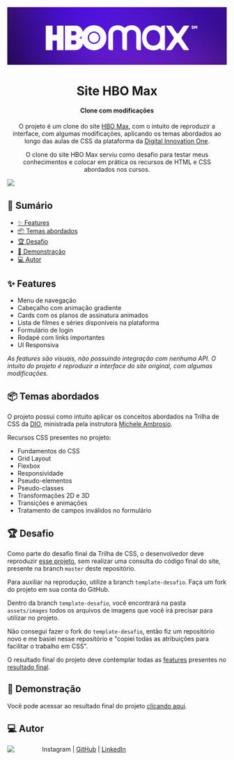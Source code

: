 <img src="assets/images/readme-images/cover.png">

<h1 align="center">Site HBO Max</h1>
<h4 align="center">Clone com modificações</h4>

<p align="center">
  O projeto é um clone do site <a href="https://www.hbomax.com/br/pt">HBO Max</a>, com o intuito de reproduzir a interface, com algumas modificações, aplicando os temas abordados ao longo das aulas de CSS da plataforma da <a href="https://dio.me">Digital Innovation One</a>.
</p>
<p align="center">
  O clone do site HBO Max serviu como desafio para testar meus conhecimentos e colocar em prática os recursos de HTML e CSS abordados nos cursos.
</p>

<a href="https://micheleambrosio.github.io/hbomax/">
  <img src="assets/images/readme-images/cover-2.png">
</a>

## 📎 Sumário

- [✨ Features](#features)
- [📦 Temas abordados](#topics)
- [🏆 Desafio](#challenges)
- [🌈 Demonstração](#demo)
- [💻 Autor](#author)

<h2 id="features">✨ Features</h2>

- Menu de navegação
- Cabeçalho com animação gradiente
- Cards com os planos de assinatura animados
- Lista de filmes e séries disponíveis na plataforma
- Formulário de login
- Rodapé com links importantes
- UI Responsiva

*As features são visuais, não possuindo integração com nenhuma API. O intuito do projeto é reproduzir a interface do site original, com algumas modificações.*

<h2 id="topics">📦 Temas abordados</h2>

O projeto possui como intuito aplicar os conceitos abordados na Trilha de CSS da <a href="https://dio.me">DIO</a>, ministrada pela instrutora <a href="https://github.com/micheleambrosio">Michele Ambrosio</a>.

Recursos CSS presentes no projeto:

- Fundamentos do CSS
- Grid Layout
- Flexbox
- Responsividade
- Pseudo-elementos
- Pseudo-classes
- Transformações 2D e 3D
- Transições e animações
- Tratamento de campos inválidos no formulário

<h2 id="challenges">🏆 Desafio</h2>

Como parte do desafio final da Trilha de CSS, o desenvolvedor deve reproduzir [esse projeto](https://micheleambrosio.github.io/hbomax/), sem realizar uma consulta do código final do site, presente na branch `master` deste repositório.

Para auxiliar na reprodução, utilize a branch `template-desafio`. Faça um fork do projeto em sua conta do GitHub.

Dentro da branch `template-desafio`, você encontrará na pasta `assets/images` todos os arquivos de imagens que você irá precisar para utilizar no projeto.

Não consegui fazer o fork do `template-desafio`, então fiz um repositório novo e me basiei nesse repositório e "copiei todas as atribuições para facilitar o trabalho em CSS".

O resultado final do projeto deve contemplar todas as [features](#features) presentes no <a href="https://micheleambrosio.github.io/hbomax/">resultado final</a>.

<h2 id="demo">🌈 Demonstração</h2>

Você pode acessar ao resultado final do projeto [clicando aqui](https://micheleambrosio.github.io/hbomax/).


<h2 id="author">💻 Autor</h2>
<p>
    <img align=left margin=10 width=80 src="./assets/images/1502930743261.png/>
    <p>&nbsp&nbsp&nbspRawlinson Lima<br>
    &nbsp&nbsp&nbsp<a href="http://instagram.com/rawlinson_lima">Instagram</a>&nbsp;|&nbsp;<a href="https://github.com/rawlinsonlima">GitHub</a>&nbsp;|&nbsp;<a href="https://www.linkedin.com/in/rawlinson-lima-62322036/">LinkedIn</a>&nbsp;</p>
</p>
<br/><br/>
<p>

